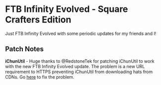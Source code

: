# FTB Infinity Evolved - Square Crafters Edition

Just FTB Infinity Evolved with some periodic updates for my friends and I!

## Patch Notes

**iChunUtil** - Huge thanks to @RedstoneTek for patching iChunUtil to work with the new FTB Infinity Evolved update. The problem is a new URL requirement to HTTPS preventing iChunUtil from downloading hats from CDNs. Go [here](https://github.com/RedstoneTek/HatsDownloader) to fix the problem.
